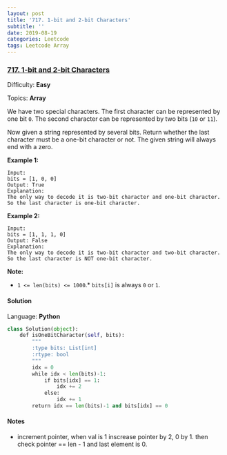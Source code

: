 ```yaml
---
layout: post
title: '717. 1-bit and 2-bit Characters'
subtitle: ''
date: 2019-08-19
categories: Leetcode
tags: Leetcode Array
---
```

### [717\. 1-bit and 2-bit Characters](https://leetcode.com/problems/1-bit-and-2-bit-characters/)

Difficulty: **Easy**

Topics: **Array**


We have two special characters. The first character can be represented by one bit `0`. The second character can be represented by two bits (`10` or `11`).

Now given a string represented by several bits. Return whether the last character must be a one-bit character or not. The given string will always end with a zero.

**Example 1:**  

```
Input: 
bits = [1, 0, 0]
Output: True
Explanation: 
The only way to decode it is two-bit character and one-bit character. So the last character is one-bit character.
```

**Example 2:**  

```
Input: 
bits = [1, 1, 1, 0]
Output: False
Explanation: 
The only way to decode it is two-bit character and two-bit character. So the last character is NOT one-bit character.
```

**Note:**

*   `1 <= len(bits) <= 1000`.*   `bits[i]` is always `0` or `1`.

#### Solution

Language: **Python**

```python
class Solution(object):
    def isOneBitCharacter(self, bits):
        """
        :type bits: List[int]
        :rtype: bool
        """
        idx = 0
        while idx < len(bits)-1:
            if bits[idx] == 1:
                idx += 2
            else:
                idx += 1
        return idx == len(bits)-1 and bits[idx] == 0
```

#### Notes
- increment pointer, when val is 1 inscrease pointer by 2, 0 by 1.
    then check pointer == len - 1 and last element is 0.